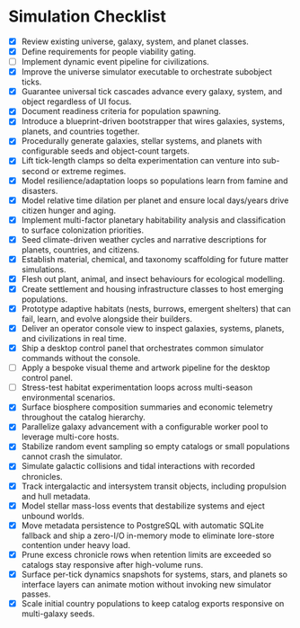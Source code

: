 # Simulation Checklist

- [x] Review existing universe, galaxy, system, and planet classes.
- [x] Define requirements for people viability gating.
- [ ] Implement dynamic event pipeline for civilizations.
- [x] Improve the universe simulator executable to orchestrate subobject ticks.
- [x] Guarantee universal tick cascades advance every galaxy, system, and object regardless of UI focus.
- [x] Document readiness criteria for population spawning.
- [x] Introduce a blueprint-driven bootstrapper that wires galaxies, systems, planets, and countries together.
- [x] Procedurally generate galaxies, stellar systems, and planets with configurable seeds and object-count targets.
- [x] Lift tick-length clamps so delta experimentation can venture into sub-second or extreme regimes.
- [x] Model resilience/adaptation loops so populations learn from famine and disasters.
- [x] Model relative time dilation per planet and ensure local days/years drive citizen hunger and aging.
- [x] Implement multi-factor planetary habitability analysis and classification to surface colonization priorities.
- [x] Seed climate-driven weather cycles and narrative descriptions for planets, countries, and citizens.
- [x] Establish material, chemical, and taxonomy scaffolding for future matter simulations.
- [x] Flesh out plant, animal, and insect behaviours for ecological modelling.
- [x] Create settlement and housing infrastructure classes to host emerging populations.
- [x] Prototype adaptive habitats (nests, burrows, emergent shelters) that can fail, learn, and evolve alongside their builders.
- [x] Deliver an operator console view to inspect galaxies, systems, planets, and civilizations in real time.
- [x] Ship a desktop control panel that orchestrates common simulator commands without the console.
- [ ] Apply a bespoke visual theme and artwork pipeline for the desktop control panel.
- [ ] Stress-test habitat experimentation loops across multi-season environmental scenarios.
- [x] Surface biosphere composition summaries and economic telemetry throughout the catalog hierarchy.
- [x] Parallelize galaxy advancement with a configurable worker pool to leverage multi-core hosts.
- [x] Stabilize random event sampling so empty catalogs or small populations cannot crash the simulator.
- [x] Simulate galactic collisions and tidal interactions with recorded chronicles.
- [x] Track intergalactic and intersystem transit objects, including propulsion and hull metadata.
- [x] Model stellar mass-loss events that destabilize systems and eject unbound worlds.
- [x] Move metadata persistence to PostgreSQL with automatic SQLite fallback and ship a zero-I/O in-memory mode to eliminate lore-store contention under heavy load.
- [x] Prune excess chronicle rows when retention limits are exceeded so catalogs stay responsive after high-volume runs.
- [x] Surface per-tick dynamics snapshots for systems, stars, and planets so interface layers can animate motion without
      invoking new simulator passes.
- [x] Scale initial country populations to keep catalog exports responsive on multi-galaxy seeds.

